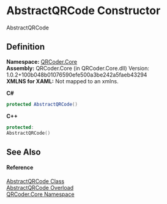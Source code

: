 # AbstractQRCode Constructor


AbstractQRCode



## Definition
**Namespace:** <a href="N_QRCoder_Core.md">QRCoder.Core</a>  
**Assembly:** QRCoder.Core (in QRCoder.Core.dll) Version: 1.0.2+100b048b01076590efe500a3be242a5faeb43294  
**XMLNS for XAML:** Not mapped to an xmlns.

**C#**
``` C#
protected AbstractQRCode()
```
**C++**
``` C++
protected:
AbstractQRCode()
```



## See Also


#### Reference
<a href="T_QRCoder_Core_AbstractQRCode.md">AbstractQRCode Class</a>  
<a href="Overload_QRCoder_Core_AbstractQRCode__ctor.md">AbstractQRCode Overload</a>  
<a href="N_QRCoder_Core.md">QRCoder.Core Namespace</a>  
